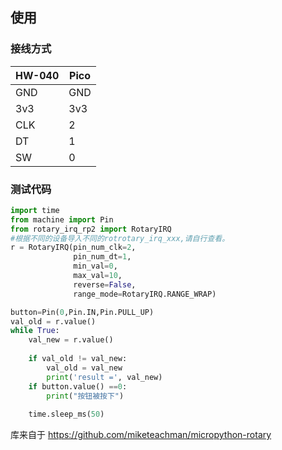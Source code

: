 ## 使用

### 接线方式 

|HW-040|Pico|
|-|-|
|GND|GND|
|3v3|3v3|
|CLK|2|
|DT|1|
|SW|0|

### 测试代码

```python
import time
from machine import Pin
from rotary_irq_rp2 import RotaryIRQ
#根据不同的设备导入不同的rotrotary_irq_xxx,请自行查看。
r = RotaryIRQ(pin_num_clk=2, 
              pin_num_dt=1, 
              min_val=0, 
              max_val=10, 
              reverse=False, 
              range_mode=RotaryIRQ.RANGE_WRAP)

button=Pin(0,Pin.IN,Pin.PULL_UP)              
val_old = r.value()
while True:
    val_new = r.value()
    
    if val_old != val_new:
        val_old = val_new
        print('result =', val_new)
    if button.value() ==0:
        print("按钮被按下")
        
    time.sleep_ms(50)
```



库来自于 https://github.com/miketeachman/micropython-rotary